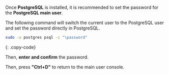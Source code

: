 Once **PostgreSQL** is installed, it is recommended to set the password for the **PostgreSQL main user**.

The following command will switch the current user to the PostgreSQL user and set the password directly in PostgreSQL.
```bash
sudo -u postgres psql -c "\password"
```
{: .copy-code}

Then, **enter and confirm** the password. 

Then, press **"Ctrl+D"** to return to the main user console. 